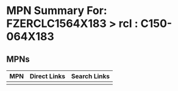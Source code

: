 



# MPN Summary For: FZERCLC1564X183 > rcl : C150-064X183

## MPNs
  

|MPN|Direct Links|Search Links|
| :--- | :--- | :--- |
||||
